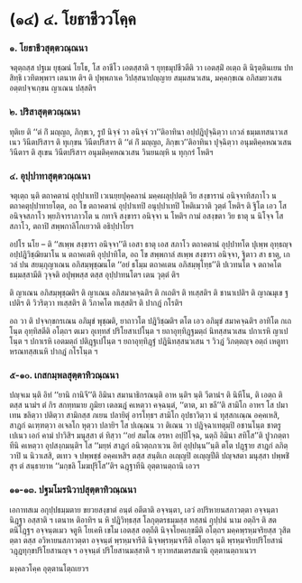 <h1>(๑๔) ๔. โยธาชีววโคฺค</h1>
<h3>๑. โยธาชีวสุตฺตวณฺณนา</h3>
<p> จตุตฺถสฺส ปฐเม ยุชฺฌนํ โยโธ, โส อาชีโว เอตสฺสาติ ฯ ยุทฺธมุปชีวตีติ วา เอตสฺมิํ อเตฺถ ติ นิรุตฺตินเยน ปทสิทฺธิ เวทิตพฺพาฯ เตนาห ติฯ ติ ปุพฺพภาเค วิปสฺสนาปญฺญาย สมฺมสนวเสน, มคฺคกฺขเณ อภิสมยวเสน อตฺตปจฺจเกฺขน ญาเณน ปสฺสติฯ</p>

</p>


<h3>๒. ปริสาสุตฺตวณฺณนา</h3>
<p> ทุติเย ติ ‘‘ตํ กิํ มญฺญถ, ภิกฺขเว, รูปํ นิจฺจํ วา อนิจฺจํ วา’’ติอาทินา อปฺปฎิปุจฺฉิตฺวา เกวลํ ธมฺมเทสนาวเสเนว วินีตปริสาฯ ติ ทุเกฺขน วินีตปริสาฯ ติ ‘‘ตํ กิํ มญฺญถ, ภิกฺขเว’’ติอาทินา ปุจฺฉิตฺวา อนุมติคฺคหณวเสน วินีตาฯ ติ สุเขน วินีตปริสาฯ อนุมติคฺคหณวเสน วินยนญฺหิ น ทุกฺกรํ โหติฯ</p>

</p>


<h3>๔. อุปฺปาทาสุตฺตวณฺณนา</h3>
<p> จตุเตฺถ   นฺติ ตถาคตานํ อุปฺปาเทปิ เวเนยฺยปุคฺคลานํ มคฺคผลุปฺปตฺติ วิย สงฺขารานํ อนิจฺจาทิสภาโว น ตถาคตุปฺปาทายโตฺต, อถ โข ตถาคตานํ อุปฺปาเทปิ อนุปฺปาเทปิ โหติเมวาติ วุตฺตํ โหติฯ ติ ฐิโต เอว โส อนิจฺจสภาโว พฺยภิจาราภาวโต น กทาจิ สงฺขารา อนิจฺจา น โหติฯ กามํ อสงฺขตา วิย ธาตุ น นิโจฺจ โส สภาโว, ตถาปิ สพฺพกาลิโกเยวาติ อธิปฺปาโยฯ</p>


<p>อปโร นโย – ติ ‘‘สเพฺพ สงฺขารา อนิจฺจา’’ติ เอสา ธาตุ เอส สภาโว ตถาคตานํ อุปฺปาทโต ปุเพฺพ อุทฺธญฺจ อปฺปฎิวิชฺฌิยมาโน น ตถาคเตหิ อุปฺปาทิโต, อถ โข สพฺพกาลํ สเพฺพ สงฺขารา อนิจฺจา, ฐิตาว สา ธาตุ, เกวลํ ปน สยมฺภุญาเณน อภิสมฺพุชฺฌนโต ‘‘อยํ ธโมฺม ตถาคเตน อภิสมฺพุโทฺธ’’ติ ปเวทนโต จ ตถาคโต ธมฺมสฺสามีติ วุจฺจติ อปุพฺพสฺส ตสฺส อุปฺปาทนโตฯ เตน วุตฺตํ ติฯ</p>


<p>ติ ญาเณน อภิสมฺพุชฺฌติฯ ติ ญาเณน อภิสมาคจฺฉติฯ ติ กเถติฯ ติ ทเสฺสติฯ ติ ชานาเปติฯ ติ ญาณมุเข ฐเปติฯ ติ วิวริตฺวา ทเสฺสติฯ ติ วิภาคโต ทเสฺสติฯ ติ ปากฎํ กโรติฯ</p>


<p>อถ วา ติ ปจฺจกฺขกรเณน อภิมุขํ พุชฺฌติ, ยาถาวโต ปฎิวิชฺฌติฯ ตโต เอว  อภิมุขํ สมาคจฺฉติฯ อาทิโต กเถโนฺต  อุทฺทิสตีติ อโตฺถฯ ตเมว อุเทฺทสํ ปริโยสาเปโนฺต ฯ ยถาอุทฺทิฎฺฐมตฺถํ นิทสฺสนวเสน ปกาเรหิ ญาเปโนฺต ฯ ปกาเรหิ เอตมตฺถํ ปติฎฺฐเปโนฺต ฯ ยถาอุทฺทิฎฺฐํ ปฎินิทสฺสนวเสน ฯ วิวฎํ วิภตฺตญฺจ อตฺถํ เหตูทาหรณทสฺสเนหิ ปากฎํ กโรโนฺต ฯ</p>

</p>


<h3>๕-๑๐. เกสกมฺพลสุตฺตาทิวณฺณนา</h3>
<p> ปญฺจเม   นฺติ อิทํ ‘‘ยานิ กานิจี’’ติ อิมินา สมานาธิกรณนฺติ อาห นฺติฯ นฺติ วีตานํฯ ติ นิหีโน, ติ เอตฺถ ติ ตสฺส นามํฯ ตํ กิร สกทฺทมาย ภูมิยา เตลฆฎํ คเหตฺวา คจฺฉนฺตํ, ‘‘ตาต, มา ขลี’’ติ สามิโก อาหฯ โส ปมาเทน ขลิตฺวา ปติตฺวา สามิกสฺส ภเยน ปลายิตุํ อารโทฺธฯ สามิโก อุปธาวิตฺวา นํ ทุสฺสกเณฺณ อคฺคเหสิ, สาฎกํ ฉเฑฺฑตฺวา อเจลโก หุตฺวา ปลายิฯ โส ปเณฺณน วา ติเณน วา ปฎิจฺฉาเทตุมฺปิ อชานโนฺต ชาตรูเปเนว เอกํ คามํ ปาวิสิฯ มนุสฺสา ตํ ทิสฺวา ‘‘อยํ สมโณ อรหา อปฺปิโจฺฉ, นตฺถิ อิมินา สทิโส’’ติ ปูวภตฺตาทีนิ คเหตฺวา อุปสงฺกมนฺติฯ โส ‘‘มยฺหํ สาฎกํ อนิวตฺถภาเวน อิทํ อุปฺปนฺน’’นฺติ ตโต ปฎฺฐาย สาฎกํ ลภิตฺวาปิ น นิวาเสสิ, ตเทว จ ปพฺพชฺชํ อคฺคเหสิฯ ตสฺส สนฺติเก อเญฺญปิ อเญฺญปีติ ปญฺจสตา มนุสฺสา ปพฺพชิํสุฯ ตํ สนฺธายาห ‘‘มกฺขลิ โมฆปุริโส’’ติฯ ฉฎฺฐาทีนิ อุตฺตานตฺถานิ เอวฯ</p>

</p>


<h3>๑๑-๑๓. ปฐมโมรนิวาปสุตฺตาทิวณฺณนา</h3>
<p> เอกาทสเม อกุปฺปธมฺมตาย ขยวยสงฺขาตํ อนฺตํ อตีตาติ อจฺจนฺตา, เอวํ อปริหายนสภาวตฺตา อจฺจนฺตา นิฎฺฐา อสฺสาติ ฯ เตนาห ติอาทิฯ น หิ ปฎิวิทฺธสฺส โลกุตฺตรธมฺมสฺส ทสฺสนํ กุปฺปนํ นาม อตฺถิฯ ติ สตตนิโฎฺฐฯ อจฺจนฺตเมว จตูหิ โยเคหิ เขโม เอตสฺส อตฺถีติ  นิจฺจโยคเกฺขมีติ อโตฺถฯ มคฺคพฺรหฺมจริยสฺส วุสิตตฺตา ตสฺส อวิหายนสภาวตฺตา อจฺจนฺตํ พฺรหฺมจารีติ  นิจฺจพฺรหฺมจารีติ อโตฺถฯ นฺติ พฺรหฺมจริยปริโยสานํ วฎฺฎทุกฺขปริโยสานญฺจ ฯ อจฺจนฺตํ ปริโยสานมสฺสาติ ฯ ทฺวาทสมเตรสมานิ อุตฺตานตฺถาเนวฯ</p>

</p>

</p>


<p> มงฺคลวโคฺค  อุตฺตานโตฺถเยวฯ</p>

</p>





